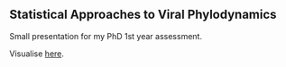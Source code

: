 ## Statistical Approaches to Viral Phylodynamics
Small presentation for my PhD 1st year assessment.

Visualise [here](https://cdn.rawgit.com/maxbiostat/CODE/forVis/FirstYearViva/lmcarvalho_1stYViva.html#1).
